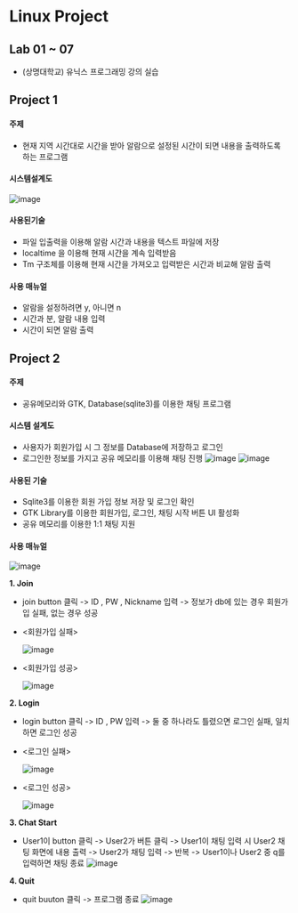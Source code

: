 # Linux Project

## Lab 01 ~ 07
- (상명대학교) 유닉스 프로그래밍 강의 실습

## Project 1
#### 주제
- 현재 지역 시간대로 시간을 받아 알람으로 설정된 시간이 되면 내용을 출력하도록 하는 프로그램
#### 시스템설계도
![image](https://user-images.githubusercontent.com/60311404/113160348-626d6780-9278-11eb-8136-d8b16f5f8b35.png)
#### 사용된기술
- 파일 입출력을 이용해 알람 시간과 내용을 텍스트 파일에 저장
- localtime 을 이용해 현재 시간을 계속 입력받음
- Tm 구조체를 이용해 현재 시간을 가져오고 입력받은 시간과 비교해 알람 출력
#### 사용 매뉴얼
- 알람을 설정하려면 y, 아니면 n
- 시간과 분, 알람 내용 입력
- 시간이 되면 알람 출력


## Project 2
#### 주제
- 공유메모리와 GTK, Database(sqlite3)를 이용한 채팅 프로그램
#### 시스템 설계도
- 사용자가 회원가입 시 그 정보를 Database에 저장하고 로그인
- 로그인한 정보를 가지고 공유 메모리를 이용해 채팅 진행
![image](https://user-images.githubusercontent.com/60311404/113161092-06efa980-9279-11eb-9083-60072b5d25a6.png)
![image](https://user-images.githubusercontent.com/60311404/113161104-09520380-9279-11eb-8ed8-d83547996a2a.png)
#### 사용된 기술
- Sqlite3를 이용한 회원 가입 정보 저장 및 로그인 확인
- GTK Library를 이용한 회원가입, 로그인, 채팅 시작 버튼 UI 활성화
- 공유 메모리를 이용한 1:1 채팅 지원
#### 사용 매뉴얼
![image](https://user-images.githubusercontent.com/60311404/113161897-c6446000-9279-11eb-8fd8-19d23f001a00.png)

**1. Join**
- join button 클릭 -> ID , PW , Nickname 입력 -> 정보가 db에 있는 경우 회원가입 실패, 없는 경우 성공

- <회원가입 실패>

  ![image](https://user-images.githubusercontent.com/60311404/113161968-d3614f00-9279-11eb-855e-371848b12df5.png) 

- <회원가입 성공>

  ![image](https://user-images.githubusercontent.com/60311404/113162025-deb47a80-9279-11eb-90b1-7e99a6bf580c.png)

**2. Login**
- login button 클릭 -> ID , PW 입력 -> 둘 중 하나라도 틀렸으면 로그인 실패, 일치하면 로그인 성공

- <로그인 실패>

  ![image](https://user-images.githubusercontent.com/60311404/113162062-e6741f00-9279-11eb-9ddb-8ffc414ae66b.png)

- <로그인 성공>

  ![image](https://user-images.githubusercontent.com/60311404/113162180-06a3de00-927a-11eb-82c3-041588bc8bbc.png)

**3. Chat Start**
- User1이 button 클릭 -> User2가 버튼 클릭 -> User1이 채팅 입력 시 User2 채팅 화면에 내용 출력 -> User2가 채팅 입력 -> 반복 -> User1이나 User2 중 q를 입력하면 채팅 종료
![image](https://user-images.githubusercontent.com/60311404/113162247-14f1fa00-927a-11eb-97b2-29567e8e8138.png)

**4. Quit**
- quit buuton 클릭 -> 프로그램 종료
![image](https://user-images.githubusercontent.com/60311404/113162266-18858100-927a-11eb-93a1-0ab1278175c5.png)
